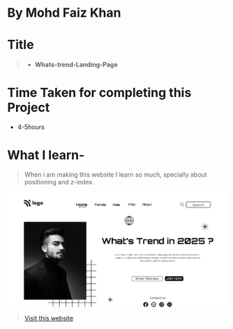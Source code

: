 # By Mohd Faiz Khan

# Title
  > - #### Whats-trend-Landing-Page

# Time Taken for completing this Project
  - 4-5hours
 
# What I learn- 
 
 > When i am making this website I learn so much, specially about positioning and z-index.
 
 
 
 
  ![Website-demo-pic](https://github.com/mfaizk/whats-trend-1/blob/master/thumbnail.png?raw=true)



> [Visit this website](https://whats-trend.netlify.app/)
